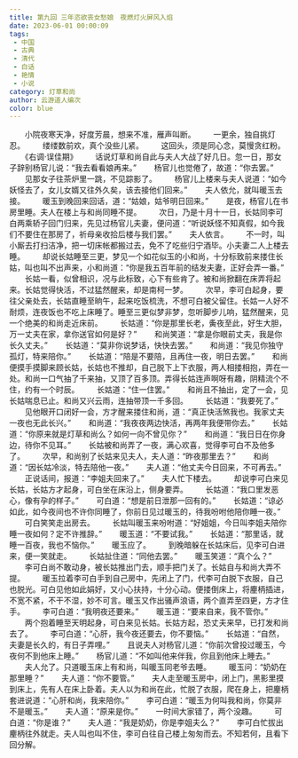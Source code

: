 ```yaml
---
title: 第九回 三年恣欲丧女愁娘　夜燃灯火屏风入焰
date: 2023-06-01 00:00:09
tags: 
 - 中国
 - 古典
 - 清代
 - 白话
 - 艳情
 - 小说
category: 灯草和尚
author: 云游道人编次
color: blue
---
```

　　小院夜寒天净，好度芳晨，想来不准，雁声叫断。
　　一更余，独自挑灯忍。
　　缕缕数前欢，真个没些儿紧。
　　这回头，须是同心念，莫慢贪红粉。
　　《右调·误佳期》
　　话说灯草和尚自此与夫人大战了好几日。忽一日，那女子辞别杨官儿说：“我去看看娘再来。”
　　杨官儿也觉倦了，故道：“你去罢。”
　　见那女子往茶炉里一跳，不见踪影了。
　　杨官儿上楼来与夫人说道：“如今妖怪去了，女儿女婿又往外久矣，该去接他们回来。”
　　夫人依允，就叫暖玉去接。
　　暖玉到晚回来回话，道：“姑娘，姑爷明日回来。”
　　是夜，杨官儿在书房里睡。夫人在楼上与和尚同睡不提。
　　次日，乃是十月十一日，长姑同李可白两乘轿子回门归来，先见过杨官儿夫妻，便问道：“听说妖怪不知真假，如今我们不要住在那房了，祈母亲收拾后楼与我们罢。”
　　夫人依言。
　　不一时，叫小厮去打扫洁净，把一切床帐都搬过去，免不了吃些归宁酒毕。小夫妻二人上楼去睡。
　　却说长姑睡至三更，梦见一个如花似玉的小和尚，十分标致前来搂住长姑，叫也叫不出声来，小和尚道：“你是我五百年前的结发夫妻，正好会弄一番。”
　　长姑一看，似曾相识，况与此标致，心下有些肯了。被和尚掀翻在床弄将起来。长姑觉得快活，不过猛然醒来，却是南柯一梦。
　　次早，李可白起身，要往父亲处去，长姑直睡至晌午，起来吃饭梳洗，不想可白被父留住。长姑一人好不耐烦，连夜饭也不吃上床睡了。睡至三更似梦非梦，忽听脚步儿响，猛然醒来，见一个绝美的和尚走近床前。
　　长姑道：“你是那里长老，夤夜至此，好生大胆，万一丈夫在家，拿你送官如何是好？”
　　和尚笑道：“拿是你眼前丈夫，我是你长久丈夫。”
　　长姑道：“莫非你说梦话，快快去罢。”
　　和尚道：“我见你独守孤灯，特来陪你。”
　　长姑道：“陪是不要陪，且再住一夜，明日去罢。”
　　和尚便摸手摸脚来顾长姑，长姑也不推却，自己脱下上下衣服，两人相搂相抱，弄在一处。和尚一口气抽了千来抽，又顶了百多顶。弄得长姑连声啊呀有趣，阴精流个不住，约有一个时辰。
　　长姑道：“住一住罢。”
　　和尚且不抽出，定了一会，见长姑喘息已止。和尚又兴云雨，连抽带顶一千多回。
　　长姑道：“我要死了。”
　　见他眼开口闭好一会，方才醒来搂住和尚，道：“真正快活煞我也。我家丈夫一夜也无此长兴。”
　　和尚道：“我夜夜两边快活，再两年我便带你去。”
　　长姑道：“你原来就是灯草和尚么？如何一向不曾见你？”
　　和尚道：“我日日在你身边，待你不见耳。”
　　长姑被和尚弄了一夜，满心欢喜，觉得李可白不及他多了。
　　次早，和尚别了长姑来见夫人，夫人道：“昨夜那里去？”
　　和尚道：“因长姑冷淡，特去陪他一夜。”
　　夫人道：“他丈夫今日回来，不可再去。”
　　正说话间，报道：“李姐夫回来了。”
　　夫人忙下楼去。
　　却说李可白来见长姑，长姑方才起身，可白坐在床沿上，侧身要弄。
　　长姑道：“我口里发恶心，像有孕的样子。”
　　可白道：“想是前日泄那一回有的。”
　　长姑道：“谅必如此，如今夜间也不许你同睡了，你前日见过暖玉的，待我吩咐他陪你睡一夜。”
　　可白笑笑走出房去。
　　长姑叫暖玉来吩咐道：“好姐姐，今日叫李姐夫陪你睡一夜如何？定不许推辞。”
　　暖玉道：“不要试我。”
　　长姑道：“那里话，就睡一百夜，我也不恼你。”
　　暖玉应了。
　　到晚暗躲在长姑床后，见李可白进来，便一笑就走。
　　长姑扯住道：“同他去罢。”
　　暖玉笑道：“真个么？”
　　李可白尚不敢动身，被长姑推出门去，顺手把门关了。长姑自与和尚大弄不提。
　　暖玉拉着李可白手到自己房中，先闭上了门，代李可白脱下衣服，自己也脱光。可白见他如此娟好，又小心扶持，十分心动。便搂倒床上，将麈柄插进，不宽不紧，不干不湿，妙不可言。暖玉又作出骚声浪语，两个直弄至四更，方才住手。
　　李可白道：“我明夜还要来。”
　　暖玉道：“要来自来，我不管你。”
　　两个抱着睡至天明起身，可白来见长姑。长姑方起，恐丈夫来早，已打发和尚去了。
　　李可白道：“心肝，我今夜还要去，你不要恼。”
　　长姑道：“自然，夫妻是长久的，有日子弄哩。”
　　且说夫人对杨官儿道：“你前次曾投过暖玉，今夜何不到他床上睡。”
　　杨官儿道：“不如叫他来伴我，你且到他床上睡去。”
　　夫人允了。只道暖玉床上有和尚，叫暖玉同老爷去睡。
　　暖玉问：“奶奶在那里睡？”
　　夫人道：“你不要管。”
　　夫人走至暖玉房中，闭上门，黑影里摸到床上，先有人在床上卧着。夫人以为和尚在此，忙脱了衣服，爬在身上，把麈柄套进说道：“心肝和尚，我来陪你。”
　　李可白道：“暖玉为何叫我和尚，你莫非不是暖玉。”
　　夫人道：“原来是你。”
　　一时间大家错了，两个没趣。
　　可白道：“你是谁？”
　　夫人道：“我是奶奶，你是李姐夫么？”
　　李可白忙拔出麈柄往外就走。夫人叫也叫不住，李可白往自己楼上匆匆而去。不知若何，且看下回分解。